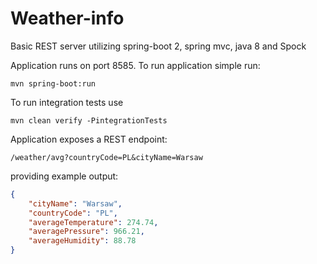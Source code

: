 # Weather-info
Basic REST server utilizing spring-boot 2, spring mvc, java 8 and Spock


Application runs on port 8585. To run application simple run:

`mvn spring-boot:run`

To run integration tests use

`mvn clean verify -PintegrationTests` 

Application exposes a REST endpoint:

   `/weather/avg?countryCode=PL&cityName=Warsaw`

providing example output:

```json
{
    "cityName": "Warsaw",
    "countryCode": "PL",
    "averageTemperature": 274.74,
    "averagePressure": 966.21,
    "averageHumidity": 88.78
}
